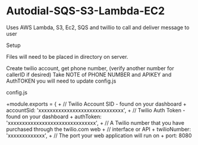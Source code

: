 # Autodial-SQS-S3-Lambda-EC2
Uses AWS Lambda, S3, Ec2, SQS and twillio to call and deliver message to user


Setup

Files will need to be placed in directory on server.

Create twilio account, get phone number, (verify another number for callerID if desired)
Take NOTE of PHONE NUMBER and APIKEY and AuthTOKEN
you will need to update config.js 

config.js

 +module.exports = {
	+ // Twilio Account SID - found on your dashboard
	+ accountSid: 'xxxxxxxxxxxxxxxxxxxxxxxxxxxxxx',
	+ // Twilio Auth Token - found on your dashboard
	+ authToken: 'xxxxxxxxxxxxxxxxxxxxxxxxxxxxxxx',
	+ // A Twilio number that you have purchased through the twilio.com web
	+ // interface or API
	+ twilioNumber: 'xxxxxxxxxxxxx',
	+ // The port your web application will run on
	+ port: 8080



 
